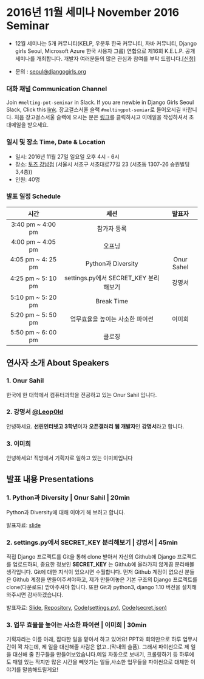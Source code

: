 # 2016년 11월 세미나 November 2016 Seminar
* 12월 세미나는 5개 커뮤니티(KELP, 우분투 한국 커뮤니티, 자바 커뮤니티, Django girls Seoul, Microsoft Azure 한국 사용자 그룹) 연합으로 제16회 K.E.L.P. 공개 세미나를 개최합니다. 개발자 여러분들의 많은 관심과 참여를 부탁 드립니다.[[신청]](http://onoffmix.com/event/84425)

* 문의 : seoul@djangogirls.org

### 대화 채널 Communication Channel
Join `#melting-pot-seminar` in Slack.
If you are newbie in Django Girls Seoul Slack, Click this [link](
http://slack.djangogirlsseoul.org/
).
장고걸스서울 슬랙 `#meltingpot-semiar`로 들어오시길 바랍니다.
처음 장고걸스서울 슬랙에 오시는 분은 [링크](http://slack.djangogirlsseoul.org/)를 클릭하시고 이메일을 작성하셔서 초대메일을 받으세요.

### 일시 및 장소 Time, Date & Location
* 일시: 2016년 11월 27일 일요일 오후 4시 - 6시
* 장소: [토즈 강남점](http://www.toz.co.kr/branch/main/index.htm?id=10) (서울시 서초구 서초대로77길 23 (서초동 1307-26 승원빌딩 3,4층))
* 인원: 40명

### 발표 일정 Schedule 
시간| 세션 | 발표자 |
|:--:|:--:|:--:|
3:40 pm ~ 4:00 pm | 참가자 등록| |
4:00 pm ~ 4:05 pm | 오프닝 | |
4:05 pm ~ 4: 25 pm | Python과 Diversity | Onur Sahel|
4:25 pm ~ 5: 10 pm |settings.py에서 SECRET_KEY 분리해보기 | 강명서 |
5:10 pm ~ 5: 20 pm | Break Time | |
5:20 pm ~ 5: 50 pm | 업무효율을 높이는 사소한 파이썬 | 이미희 |
5:50 pm ~ 6: 00 pm | 클로징 | |

## 연사자 소개 About Speakers
### 1. Onur Sahil

한국에 한 대학에서 컴퓨터과학을 전공하고 있는 Onur Sahil 입니다.

### 2. 강명서 [@Leop0ld](https://github.com/Leop0ld)

안녕하세요. **선린인터넷고 3학년**이자 **오픈갤러리 웹 개발자**인 **강명서**라고 합니다.

### 3. 이미희

안녕하세요! 직방에서 기획자로 일하고 있는 이미희입니다

## 발표 내용 Presentations
### 1. Python과 Diversity | Onur Sahil | 20min
Python과 Diversity에 대해 이야기 해 보려고 합니다. 

발표자료: [slide](http://www.slideshare.net/OnurSahilCERIT/pyhton-diversity)

### 2. settings.py에서 SECRET_KEY 분리해보기 | 강명서 | 45min

직접 Django 프로젝트를 Git을 통해 clone 받아서 자신의 Github에 Django 프로젝트를 업로드하되, 중요한 정보인 **SECRET_KEY** 는 Github에 올라가지 않게끔 분리해볼 생각입니다. Git에 대한 지식이 있으시면 수월합니다.
먼저 Github 계정이 없으신 분들은 Github 계정을 만들어주셔야하고, 제가 만들어놓은 기본 구조의 Django 프로젝트를 clone(다운로드) 받아주셔야 합니다.
또한 Git과 python3, django 1.10 버전을 설치해와주시면 감사하겠습니다.

발표자료: [Slide](http://www.slideshare.net/ssuseraaed82/djangogirls-11-seminar), [Repository](https://github.com/Leop0ld/djangogirls_tutorial), [Code(settings.py)](https://gist.github.com/Leop0ld/a09d2eb69a0a510420e64d353907071b), [Code(secret.json)](https://gist.github.com/Leop0ld/a7a790879ff4d922cfc564e36f9d5e57)

### 3. 업무 효율을 높이는 사소한 파이썬 | 이미희 | 30min

기획자라는 이름 아래, 잡다한 일을 맡아서 하고 있어요! PPT와 회의만으로 하루 업무시간이 꽉 차는데, 제 일을 대신해줄 사람은 없고..(막내의 슬픔). 그래서 파이썬으로 제 일을 대신해 줄 친구들을 만들어보았습니다.메일 자동으로 보내기, 크롤링하기 등 하루에도 매일 있는 작지만 많은 시간을 빼앗기는 일들,사소한 업무들을 파이썬으로 대체한 이야기를 말씀해드릴게요!
